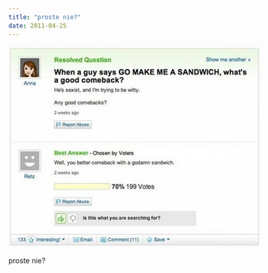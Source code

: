 ```yaml
---
title: "proste nie?"
date: 2011-04-25
---
```


![2011-04-25-17l74z0i.jpeg](/images/2011-04-25-17l74z0i.jpeg)

proste nie?